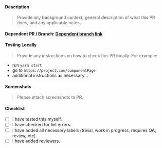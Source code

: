 #### Description

> Provide any background context, general description of what this PR does, and any applicable notes.

#### Dependent PR / Branch: [Dependent branch link](https://github.com/coffe_project/)

#### Testing Locally

> Provide any instructions on how to check this PR locally. For example:

- run `yarn start`
- go to `https://project.com/componentPage`
- additional instructions as necessary...

#### Screenshots

> Please attach screenshots to PR.

#### Checklist

- [ ] I have tested this myself.
- [ ] I have checked for lint errors.
- [ ] I have added all necessary labels (trivial, work in progress, requires QA, review, etc).
- [ ] I have added reviewers.
